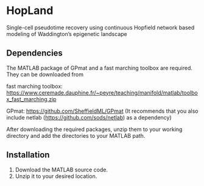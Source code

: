 # HopLand
Single-cell pseudotime recovery using continuous Hopfield network based modeling of Waddington’s epigenetic landscape

## Dependencies
The MATLAB package of GPmat and a fast marching toolbox are required. They can be downloaded from 

fast marching toolbox: https://www.ceremade.dauphine.fr/~peyre/teaching/manifold/matlab/toolbox_fast_marching.zip

GPmat: https://github.com/SheffieldML/GPmat (It recommends that you also include netlab (https://github.com/sods/netlab) as a dependency)


After downloading the required packages, unzip them to your working directory and add the directories to your MATLAB path. 


## Installation
1. Download the MATLAB source code. 
2. Unzip it to your desired location. 

